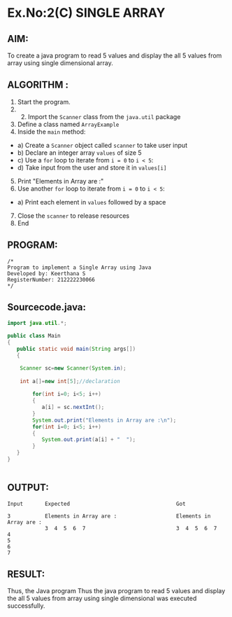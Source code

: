 # Ex.No:2(C)    SINGLE ARRAY

## AIM:
To create a java program to read 5 values and display the all 5 values from array using single dimensional array.

## ALGORITHM :
1.	Start the program.
2.	2.	Import the `Scanner` class from the `java.util` package
3.	Define a class named `ArrayExample`
4.	Inside the `main` method:
-	a) Create a `Scanner` object called `scanner` to take user input
-	b) Declare an integer array `values` of size 5
-	c) Use a `for` loop to iterate from `i = 0` to `i < 5`:
-   d) Take input from the user and store it in `values[i]`
5.	Print "Elements in Array are :"
6.	Use another `for` loop to iterate from `i = 0` to `i < 5`:
-	a) Print each element in `values` followed by a space
7.	Close the `scanner` to release resources
8.	End





## PROGRAM:
 ```
/*
Program to implement a Single Array using Java
Developed by: Keerthana S
RegisterNumber: 212222230066
*/
```

## Sourcecode.java:
```java
import java.util.*;

public class Main
{
   public static void main(String args[])
   {    

	Scanner sc=new Scanner(System.in);
	
	int a[]=new int[5];//declaration    	 
	
        for(int i=0; i<5; i++)
        {
           a[i] = sc.nextInt();
        }   
        System.out.print("Elements in Array are :\n");
        for(int i=0; i<5; i++)
        {
           System.out.print(a[i] + "  ");
        }  
   }
}
	

```




## OUTPUT:
```
Input       Expected                                  Got

3           Elements in Array are :                   Elements in Array are :                   
            3  4  5  6  7                             3  4  5  6  7
4
5
6
7

```
## RESULT:
Thus, the Java program Thus the java program to read 5 values and display the all 5 values from array using single dimensional  was executed successfully.


